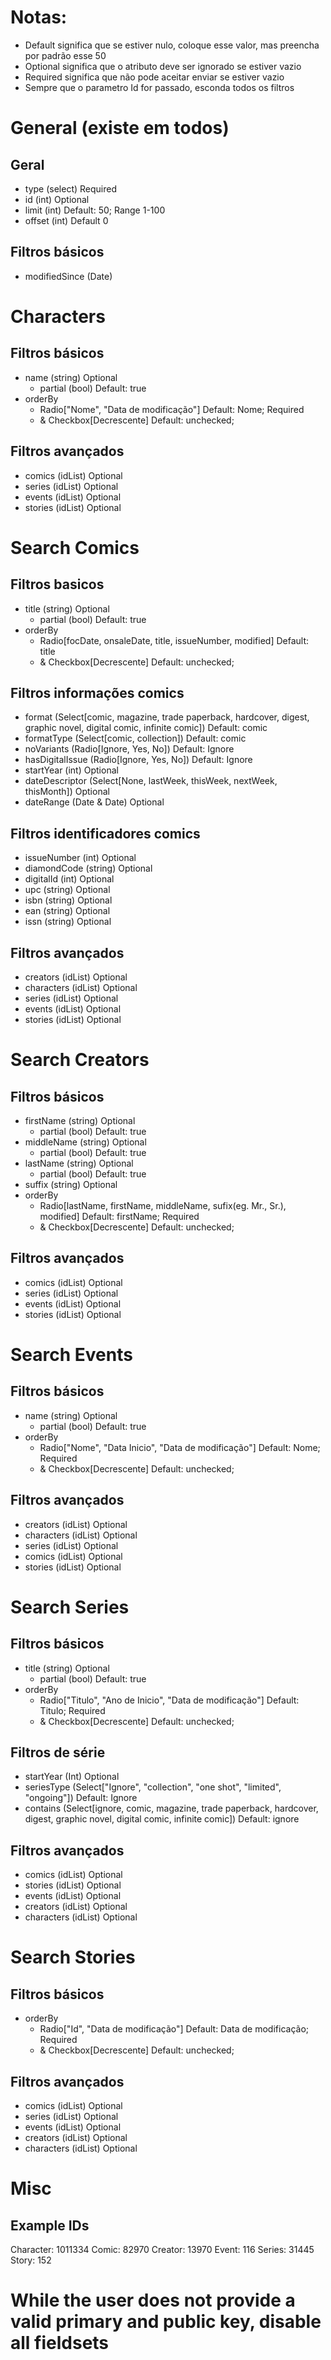 # Notas:

-   Default significa que se estiver nulo, coloque esse valor, mas preencha por padrão esse 50
-   Optional significa que o atributo deve ser ignorado se estiver vazio
-   Required significa que não pode aceitar enviar se estiver vazio
-   Sempre que o parametro Id for passado, esconda todos os filtros

# General (existe em todos)

## Geral

-   type (select) Required
-   id (int) Optional
-   limit (int) Default: 50; Range 1-100
-   offset (int) Default 0

## Filtros básicos

-   modifiedSince (Date)

# Characters

## Filtros básicos

-   name (string) Optional
    -   partial (bool) Default: true
-   orderBy
    -   Radio["Nome", "Data de modificação"] Default: Nome; Required
    -   & Checkbox[Decrescente] Default: unchecked;

## Filtros avançados

-   comics (idList) Optional
-   series (idList) Optional
-   events (idList) Optional
-   stories (idList) Optional

# Search Comics

## Filtros basicos

-   title (string) Optional
    -   partial (bool) Default: true
-   orderBy
    -   Radio[focDate, onsaleDate, title, issueNumber, modified] Default: title
    -   & Checkbox[Decrescente] Default: unchecked;

## Filtros informações comics

-   format (Select[comic, magazine, trade paperback, hardcover, digest, graphic novel, digital comic, infinite comic]) Default: comic
-   formatType (Select[comic, collection]) Default: comic
-   noVariants (Radio[Ignore, Yes, No]) Default: Ignore
-   hasDigitalIssue (Radio[Ignore, Yes, No]) Default: Ignore
-   startYear (int) Optional
-   dateDescriptor (Select[None, lastWeek, thisWeek, nextWeek, thisMonth]) Optional
-   dateRange (Date & Date) Optional

## Filtros identificadores comics

-   issueNumber (int) Optional
-   diamondCode (string) Optional
-   digitalId (int) Optional
-   upc (string) Optional
-   isbn (string) Optional
-   ean (string) Optional
-   issn (string) Optional

## Filtros avançados

-   creators (idList) Optional
-   characters (idList) Optional
-   series (idList) Optional
-   events (idList) Optional
-   stories (idList) Optional

# Search Creators

## Filtros básicos

-   firstName (string) Optional
    -   partial (bool) Default: true
-   middleName (string) Optional
    -   partial (bool) Default: true
-   lastName (string) Optional
    -   partial (bool) Default: true
-   suffix (string) Optional
-   orderBy
    -   Radio[lastName, firstName, middleName, sufix(eg. Mr., Sr.), modified] Default: firstName; Required
    -   & Checkbox[Decrescente] Default: unchecked;

## Filtros avançados

-   comics (idList) Optional
-   series (idList) Optional
-   events (idList) Optional
-   stories (idList) Optional

# Search Events

## Filtros básicos

-   name (string) Optional
    -   partial (bool) Default: true
-   orderBy
    -   Radio["Nome", "Data Inicio", "Data de modificação"] Default: Nome; Required
    -   & Checkbox[Decrescente] Default: unchecked;

## Filtros avançados

-   creators (idList) Optional
-   characters (idList) Optional
-   series (idList) Optional
-   comics (idList) Optional
-   stories (idList) Optional

# Search Series

## Filtros básicos

-   title (string) Optional
    -   partial (bool) Default: true
-   orderBy
    -   Radio["Titulo", "Ano de Inicio", "Data de modificação"] Default: Titulo; Required
    -   & Checkbox[Decrescente] Default: unchecked;

## Filtros de série

-   startYear (Int) Optional
-   seriesType (Select["Ignore", "collection", "one shot", "limited", "ongoing"]) Default: Ignore
-   contains (Select[ignore, comic, magazine, trade paperback, hardcover, digest, graphic novel, digital comic, infinite comic]) Default: ignore

## Filtros avançados

-   comics (idList) Optional
-   stories (idList) Optional
-   events (idList) Optional
-   creators (idList) Optional
-   characters (idList) Optional

# Search Stories

## Filtros básicos

-   orderBy
    -   Radio["Id", "Data de modificação"] Default: Data de modificação; Required
    -   & Checkbox[Decrescente] Default: unchecked;

## Filtros avançados

-   comics (idList) Optional
-   series (idList) Optional
-   events (idList) Optional
-   creators (idList) Optional
-   characters (idList) Optional

# Misc

## Example IDs

Character: 1011334
Comic: 82970
Creator: 13970
Event: 116
Series: 31445
Story: 152

# While the user does not provide a valid primary and public key, disable all fieldsets
